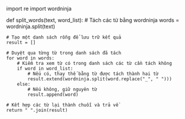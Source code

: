 import re
import wordninja

def split_words(text, word_list):
    # Tách các từ bằng wordninja
    words = wordninja.split(text)
    
    # Tạo một danh sách rỗng để lưu trữ kết quả
    result = []
    
    # Duyệt qua từng từ trong danh sách đã tách
    for word in words:
        # Kiểm tra xem từ có trong danh sách các từ cần tách không
        if word in word_list:
            # Nếu có, thay thế bằng từ được tách thành hai từ
            result.extend(wordninja.split(word.replace("_", " ")))
        else:
            # Nếu không, giữ nguyên từ
            result.append(word)
    
    # Kết hợp các từ lại thành chuỗi và trả về
    return " ".join(result)
 
